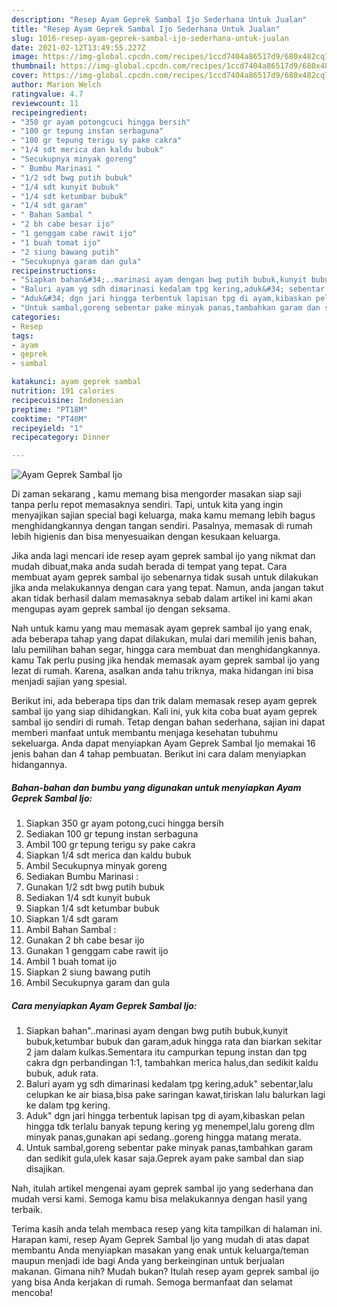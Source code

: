 ```yaml
---
description: "Resep Ayam Geprek Sambal Ijo Sederhana Untuk Jualan"
title: "Resep Ayam Geprek Sambal Ijo Sederhana Untuk Jualan"
slug: 1016-resep-ayam-geprek-sambal-ijo-sederhana-untuk-jualan
date: 2021-02-12T13:49:55.227Z
image: https://img-global.cpcdn.com/recipes/1ccd7404a86517d9/680x482cq70/ayam-geprek-sambal-ijo-foto-resep-utama.jpg
thumbnail: https://img-global.cpcdn.com/recipes/1ccd7404a86517d9/680x482cq70/ayam-geprek-sambal-ijo-foto-resep-utama.jpg
cover: https://img-global.cpcdn.com/recipes/1ccd7404a86517d9/680x482cq70/ayam-geprek-sambal-ijo-foto-resep-utama.jpg
author: Marion Welch
ratingvalue: 4.7
reviewcount: 11
recipeingredient:
- "350 gr ayam potongcuci hingga bersih"
- "100 gr tepung instan serbaguna"
- "100 gr tepung terigu sy pake cakra"
- "1/4 sdt merica dan kaldu bubuk"
- "Secukupnya minyak goreng"
- " Bumbu Marinasi "
- "1/2 sdt bwg putih bubuk"
- "1/4 sdt kunyit bubuk"
- "1/4 sdt ketumbar bubuk"
- "1/4 sdt garam"
- " Bahan Sambal "
- "2 bh cabe besar ijo"
- "1 genggam cabe rawit ijo"
- "1 buah tomat ijo"
- "2 siung bawang putih"
- "Secukupnya garam dan gula"
recipeinstructions:
- "Siapkan bahan&#34;..marinasi ayam dengan bwg putih bubuk,kunyit bubuk,ketumbar bubuk dan garam,aduk hingga rata dan biarkan sekitar 2 jam dalam kulkas.Sementara itu campurkan tepung instan dan tpg cakra dgn perbandingan 1:1, tambahkan merica halus,dan sedikit kaldu bubuk, aduk rata."
- "Baluri ayam yg sdh dimarinasi kedalam tpg kering,aduk&#34; sebentar,lalu celupkan ke air biasa,bisa pake saringan kawat,tiriskan lalu balurkan lagi ke dalam tpg kering."
- "Aduk&#34; dgn jari hingga terbentuk lapisan tpg di ayam,kibaskan pelan hingga tdk terlalu banyak tepung kering yg menempel,lalu goreng dlm minyak panas,gunakan api sedang..goreng hingga matang merata."
- "Untuk sambal,goreng sebentar pake minyak panas,tambahkan garam dan sedikit gula,ulek kasar saja.Geprek ayam pake sambal dan siap disajikan."
categories:
- Resep
tags:
- ayam
- geprek
- sambal

katakunci: ayam geprek sambal 
nutrition: 191 calories
recipecuisine: Indonesian
preptime: "PT18M"
cooktime: "PT40M"
recipeyield: "1"
recipecategory: Dinner

---
```



![Ayam Geprek Sambal Ijo](https://img-global.cpcdn.com/recipes/1ccd7404a86517d9/680x482cq70/ayam-geprek-sambal-ijo-foto-resep-utama.jpg)

Di zaman  sekarang , kamu memang bisa mengorder masakan siap saji tanpa perlu repot memasaknya sendiri. Tapi, untuk kita yang ingin menyajikan sajian special bagi keluarga, maka kamu memang lebih bagus menghidangkannya dengan tangan sendiri. Pasalnya, memasak di rumah lebih higienis dan bisa menyesuaikan dengan kesukaan keluarga.

Jika anda lagi mencari ide resep ayam geprek sambal ijo yang nikmat dan mudah dibuat,maka anda sudah berada di tempat yang tepat. Cara membuat ayam geprek sambal ijo  sebenarnya tidak susah untuk dilakukan jika anda melakukannya dengan cara yang tepat. Namun, anda jangan takut akan tidak berhasil dalam memasaknya 
sebab dalam artikel ini kami akan mengupas ayam geprek sambal ijo dengan seksama.  



Nah untuk kamu yang mau memasak ayam geprek sambal ijo yang enak, ada beberapa tahap yang dapat dilakukan, mulai dari memilih jenis bahan, lalu pemilihan bahan segar, hingga cara membuat dan menghidangkannya. kamu Tak perlu pusing jika hendak memasak ayam geprek sambal ijo yang lezat di rumah. Karena, asalkan anda  tahu triknya, maka hidangan ini bisa menjadi sajian yang spesial.

Berikut ini, ada beberapa tips dan trik dalam memasak resep ayam geprek sambal ijo yang siap dihidangkan. Kali ini, yuk kita coba buat ayam geprek sambal ijo sendiri di rumah. Tetap dengan bahan sederhana, sajian ini dapat memberi manfaat untuk membantu menjaga kesehatan tubuhmu sekeluarga. Anda dapat menyiapkan Ayam Geprek Sambal Ijo memakai 16 jenis bahan dan 4 tahap pembuatan. Berikut ini cara dalam menyiapkan hidangannya.

<!--inarticleads1-->

##### Bahan-bahan dan bumbu yang digunakan untuk menyiapkan Ayam Geprek Sambal Ijo:

1. Siapkan 350 gr ayam potong,cuci hingga bersih
1. Sediakan 100 gr tepung instan serbaguna
1. Ambil 100 gr tepung terigu sy pake cakra
1. Siapkan 1/4 sdt merica dan kaldu bubuk
1. Ambil Secukupnya minyak goreng
1. Sediakan  Bumbu Marinasi :
1. Gunakan 1/2 sdt bwg putih bubuk
1. Sediakan 1/4 sdt kunyit bubuk
1. Siapkan 1/4 sdt ketumbar bubuk
1. Siapkan 1/4 sdt garam
1. Ambil  Bahan Sambal :
1. Gunakan 2 bh cabe besar ijo
1. Gunakan 1 genggam cabe rawit ijo
1. Ambil 1 buah tomat ijo
1. Siapkan 2 siung bawang putih
1. Ambil Secukupnya garam dan gula




<!--inarticleads2-->

##### Cara menyiapkan Ayam Geprek Sambal Ijo:

1. Siapkan bahan&#34;..marinasi ayam dengan bwg putih bubuk,kunyit bubuk,ketumbar bubuk dan garam,aduk hingga rata dan biarkan sekitar 2 jam dalam kulkas.Sementara itu campurkan tepung instan dan tpg cakra dgn perbandingan 1:1, tambahkan merica halus,dan sedikit kaldu bubuk, aduk rata.
1. Baluri ayam yg sdh dimarinasi kedalam tpg kering,aduk&#34; sebentar,lalu celupkan ke air biasa,bisa pake saringan kawat,tiriskan lalu balurkan lagi ke dalam tpg kering.
1. Aduk&#34; dgn jari hingga terbentuk lapisan tpg di ayam,kibaskan pelan hingga tdk terlalu banyak tepung kering yg menempel,lalu goreng dlm minyak panas,gunakan api sedang..goreng hingga matang merata.
1. Untuk sambal,goreng sebentar pake minyak panas,tambahkan garam dan sedikit gula,ulek kasar saja.Geprek ayam pake sambal dan siap disajikan.




Nah, itulah artikel mengenai  ayam geprek sambal ijo  yang sederhana dan mudah versi kami. Semoga kamu bisa melakukannya dengan hasil yang terbaik. 

Terima kasih anda telah membaca resep yang kita tampilkan di halaman ini. Harapan kami, resep  Ayam Geprek Sambal Ijo yang mudah di atas dapat membantu Anda menyiapkan masakan yang enak untuk keluarga/teman maupun menjadi ide bagi Anda yang berkeinginan untuk berjualan makanan. Gimana nih? Mudah bukan? Itulah resep ayam geprek sambal ijo yang bisa Anda kerjakan di rumah. Semoga bermanfaat dan selamat mencoba!

